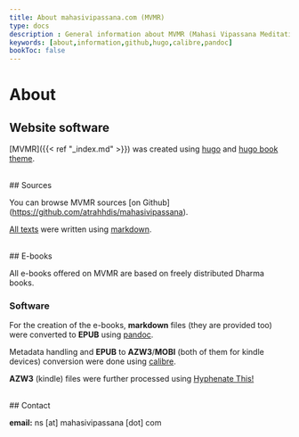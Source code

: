 ```yaml
---
title: About mahasivipassana.com (MVMR)
type: docs
description : General information about MVMR (Mahasi Vipassana Meditation Resources)
keywords: [about,information,github,hugo,calibre,pandoc] 
bookToc: false
---
```


# About

## Website software
[MVMR]({{< ref "_index.md" >}}) was created using [hugo](https://gohugo.io/) and [hugo book  theme](https://github.com/alex-shpak/hugo-book). 

<br>
## Sources

You can browse MVMR sources [on Github] (https://github.com/atrahhdis/mahasivipassana).

[All texts](https://github.com/atrahhdis/mahasivipassana/tree/master/content/docs) were written using [markdown](https://en.wikipedia.org/wiki/Markdown). 

<br>
## E-books

All e-books offered on MVMR are based on freely distributed Dharma books.

### Software

For the creation of the e-books, **markdown** files (they are provided too) were converted to **EPUB** using [pandoc](https://pandoc.org/).

Metadata handling and **EPUB** to **AZW3**/**MOBI** (both of them for kindle devices) conversion were done using [calibre](https://calibre-ebook.com/).

**AZW3** (kindle) files were further processed using [Hyphenate This!](https://www.mobileread.com/forums/showthread.php?t=208534)

<br>
## Contact

**email:** ns [at] mahasivipassana [dot] com
